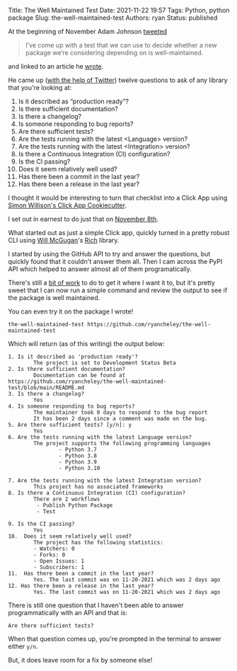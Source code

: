 Title: The Well Maintained Test
Date: 2021-11-22 19:57
Tags: Python, python package
Slug: the-well-maintained-test
Authors: ryan
Status: published

At the beginning of November Adam Johnson [tweeted](https://twitter.com/AdamChainz/status/1456347321415917569)

>  I’ve come up with a test that we can use to decide whether a new package we’re considering depending on is well-maintained.

and linked to an article he [wrote](https://adamj.eu/tech/2021/11/04/the-well-maintained-test/).

He came up ([with the help of Twitter](https://twitter.com/AdamChainz/status/1454041660879421442)) twelve questions to ask of any library that you're looking at:

1. Is it described as “production ready”?
2. Is there sufficient documentation?
3. Is there a changelog?
4. Is someone responding to bug reports?
5. Are there sufficient tests?
6. Are the tests running with the latest <Language\> version?
7. Are the tests running with the latest <Integration\> version?
8. Is there a Continuous Integration (CI) configuration?
9. Is the CI passing?
10. Does it seem relatively well used?
11. Has there been a commit in the last year?
12. Has there been a release in the last year?

I thought it would be interesting to turn that checklist into a Click App using [Simon Willison's Click App Cookiecutter](https://github.com/simonw/click-app).

I set out in earnest to do just that on [November 8th](https://github.com/ryancheley/the-well-maintained-test/commit/94e8028e4d3a817ab0b26168b4285231de6f141c).

What started out as just a simple Click app, quickly turned in a pretty robust CLI using [Will McGugan](https://twitter.com/willmcgugan)'s [Rich](https://github.com/willmcgugan/rich) library.

I started by using the GitHub API to try and answer the questions, but quickly found that it couldn't answer them all. Then I cam across the PyPI API which helped to answer almost all of them programatically.

There's still a [bit of work](https://github.com/ryancheley/the-well-maintained-test/issues) to do to get it where I want it to, but it's pretty sweet that I can now run a simple command and review the output to see if the package is well maintained.

You can even try it on the package I wrote!

    the-well-maintained-test https://github.com/ryancheley/the-well-maintained-test

Which will return (as of this writing) the output below:

    1. Is it described as 'production ready'?
            The project is set to Development Status Beta
    2. Is there sufficient documentation?
            Documentation can be found at
    https://github.com/ryancheley/the-well-maintained-test/blob/main/README.md
    3. Is there a changelog?
            Yes
    4. Is someone responding to bug reports?
            The maintainer took 0 days to respond to the bug report
            It has been 2 days since a comment was made on the bug.
    5. Are there sufficient tests? [y/n]: y
            Yes
    6. Are the tests running with the latest Language version?
            The project supports the following programming languages
                    - Python 3.7
                    - Python 3.8
                    - Python 3.9
                    - Python 3.10

    7. Are the tests running with the latest Integration version?
            This project has no associated frameworks
    8. Is there a Continuous Integration (CI) configuration?
            There are 2 workflows
             - Publish Python Package
             - Test

    9. Is the CI passing?
            Yes
    10.  Does it seem relatively well used?
            The project has the following statistics:
            - Watchers: 0
            - Forks: 0
            - Open Issues: 1
            - Subscribers: 1
    11.  Has there been a commit in the last year?
            Yes. The last commit was on 11-20-2021 which was 2 days ago
    12. Has there been a release in the last year?
            Yes. The last commit was on 11-20-2021 which was 2 days ago

There is still one question that I haven't been able to answer programmatically  with an API and that is:

    Are there sufficient tests?

When that question comes up, you're prompted in the terminal to answer either `y/n`.

But, it does leave room for a fix by someone else!
